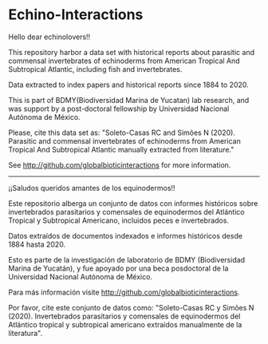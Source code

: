 # Echino-Interactions
Hello dear echinolovers!!

This repository harbor a data set with historical reports about parasitic and commensal invertebrates of echinoderms from American Tropical And Subtropical Atlantic, including fish and invertebrates. 

Data extracted to index papers and historical reports since 1884 to 2020. 

This is part of BDMY(Biodiversidad Marina de Yucatan) lab research, and was support by a post-doctoral  fellowship by Universidad Nacional Autónoma de México.

Please, cite this data set as: "Soleto-Casas RC and Simões N (2020). Parasitic and commensal invertebrates of echinoderms from American Tropical And Subtropical Atlantic manually extracted from literature."

See http://github.com/globalbioticinteractions for more information.


----------------------------
¡¡Saludos queridos amantes de los equinodermos!!

Este repositorio alberga un conjunto de datos con informes históricos sobre invertebrados parasitarios y comensales de equinodermos del Atlántico Tropical y Subtropical Americano, incluidos peces e invertebrados.

Datos extraídos de documentos indexados e informes históricos desde 1884 hasta 2020.

Esto es parte de la investigación de laboratorio de BDMY (Biodiversidad Marina de Yucatán), y fue apoyado por una beca posdoctoral de la Universidad Nacional Autónoma de México.

Para más información visite http://github.com/globalbioticinteractions.


Por favor, cite este conjunto de datos como: "Soleto-Casas RC y Simões N (2020). Invertebrados parasitarios y comensales de equinodermos del Atlántico tropical y subtropical americano extraídos manualmente de la literatura".

